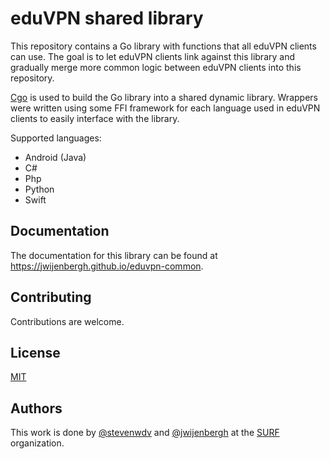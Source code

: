 # eduVPN shared library

This repository contains a Go library with functions that all eduVPN clients can use. The goal is to let eduVPN clients
link against this library and gradually merge more common logic between eduVPN clients into this repository.

[Cgo](https://pkg.go.dev/cmd/cgo) is used to build the Go library into a shared dynamic library. Wrappers were
written using some FFI framework for each language used in eduVPN clients to easily interface with the library.

Supported languages:
- Android (Java)
- C#
- Php
- Python
- Swift

## Documentation
The documentation for this library can be found at https://jwijenbergh.github.io/eduvpn-common.

## Contributing
Contributions are welcome.

## License
[MIT](./LICENSE)

## Authors
This work is done by [@stevenwdv](https://github.com/stevenwdv) and [@jwijenbergh](https://github.com/jwijenbergh) at the [SURF](https://www.surf.nl/) organization.
